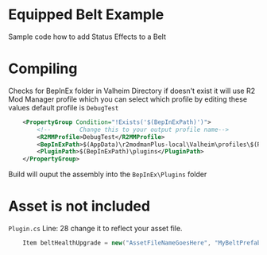 ﻿# Equipped Belt Example

Sample code how to add Status Effects to a Belt

# Compiling

Checks for BepInEx folder in Valheim Directory if doesn't exist it will use R2 Mod Manager profile which you can select which profile by editing these values
default profile is `DebugTest`
```xml
    <PropertyGroup Condition="!Exists('$(BepInExPath)')">
        <!--        Change this to your output profile name-->
        <R2MMProfile>DebugTest</R2MMProfile>
        <BepInExPath>$(AppData)\r2modmanPlus-local\Valheim\profiles\$(R2MMProfile)\BepInEx</BepInExPath>
        <PluginPath>$(BepInExPath)\plugins</PluginPath>
    </PropertyGroup>
```
Build will ouput the assembly into the `BepInEx\Plugins` folder

# Asset is not included

`Plugin.cs` Line: 28 change it to reflect your asset file.
```c#
    Item beltHealthUpgrade = new("AssetFileNameGoesHere", "MyBeltPrefabNameGoesHere");
```

